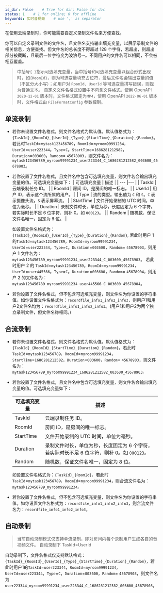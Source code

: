```yaml
---
is_dir: False    # True for dir; False for doc
status: 1    # 1 for online; 0 for offline
keywords: 实时音视频    # use ',' as separator
---
```


在使用云端录制时，你可能需要自定义录制文件名来方便查找。

你可以自定义录制文件的文件名，且文件名支持输出填充变量，以展示录制文件的相关信息，方便查找。但文件名的总长度不得超过 128 个字符，若超出，则超出部分被截断，且最后一位字符变为波浪号`～`。不同用户的文件名可以相同，不会被相互覆盖。

> 中括号`{ }`指示可选填充变量，当中括号和可选填充变量以组合形式出现时，如`{RoomId}`，则为可选变量填充占位符，最后文件名会输出变量的值（不区分大小写）；如用户对 `RoomId`、`UserId` 等可选变量拼写错误，则视为普通文本。
> 自定义文件名格式设置中不包含文件格式。使用 OpenAPI `2020-12-01` 版本时，文件格式固定为`MP4`，使用 OpenAPI `2022-06-01` 版本时，文件格式由 `FileFormatConfig` 参数控制。
## 单流录制

* 若你未设置文件名格式，则文件名格式为默认值。默认值格式为：`{TaskId}_{RoomId}_{UserId}_{Type}_{StartTime}_{Duration}_{Random}`。
若此时`TaskId`=`mytask123456789`，`RoomId`=`myroom99991234`，`UserId`=`user223344`，`Type`=`C`，`StartTime`=`1686281212582`，`Duration`=`003600`，`Random`= `45678903`，则文件名为：`mytask123456789_myroom99991234_user223344_C_1686281212582_003600_45678903`。  

* 若你设置了文件名格式，且文件名中包含可选填充变量，则文件名会输出填充变量的值。可选填充变量如下：
	| 可选填充变量 | 描述 |
	| --- |--- |
	|   TaskId | 云端录制任务 ID。 |
	|   RoomId | 房间 ID，是房间的唯一标志。 |
	|   UserId | 用户 ID，表示这个流所属的用户。 |
	|   Type | 流的类型。输出值为 `C` 和 `S`。`C` 表示摄像头流，`S` 表示屏幕流。 |
	|   StartTime | 文件开始录制的 UTC 时间，单位为毫秒。 |
	|   Duration | 录制文件时长，单位为秒，长度固定为 6 个字符。若实际时长不足 6 位字符，则补 0。如 `000123`。 |
 	|   Random | 随机数，保证文件名唯一，固定为 8 位。 |   

	如设置文件名格式为：`{TaskId}_{RoomId}_{UserId}_{Type}_{Duration}_{Random}`,
		若此时用户 1 的`TaskId`=`mytask123456789`，`RoomId`=`myroom99991234`，`UserId`=`user223344`，`Type`=`C`，`Duration`=`003600`，`Random`= `45678903`，则用户 1 文件名为：`mytask123456789_myroom99991234_user223344_C_003600_45678903`。
		若此时用户 2 的 `TaskId`=`mytask123456789`，`RoomId`=`myroom99991234`，`UserId`=`user445566`，`Type`=`C`，`Duration`=`003600`，`Random`= `45678904`，则用户 2 的文件名为：`mytask123456789_myroom99991234_user445566_C_003600_45678904`。

* 	若你设置了文件名格式，但不包含可选填充变量，则文件名为你设置的字符串值。如你设置文件名格式为：`recordfile_info1_info2_info3`，则用户1和用户2文件名均为：`recordfile_info1_info2_info3`。(用户1和用户2为两个独立录制文件，但文件名称相同。)

   
## 合流录制

 * 若你未设置文件名格式，则文件名格式为默认值。默认值格式为：`{TaskId}_{RoomId}_{StartTime}_{Duration}_{Random}`。若此时`TaskId`=`mytask123456789`，`RoomId`=`myroom99991234`，`StartTime`=`1686281212582`，`Duration`=`003600`，`Random`= `45678903`，则文件名为：`mytask123456789_myroom99991234_1686281212582_003600_45678903`。
    
* 若你设置了文件名格式，且文件名中包含可选填充变量，则文件名会输出填充变量的值。可选填充变量如下：
    
	| 可选填充变量  | 描述 |
	| --- |--- |
	|   TaskId | 云端录制任务 ID。 |
	|   RoomId | 房间 ID，是房间的唯一标志。 |
	|   StartTime  | 文件开始录制的 UTC 时间，单位为毫秒。 |
	|   Duration | 录制文件时长，单位为秒，长度固定为 6 个字符，若实际时长不足 6 位字符，则补 0。如 `000123`。 |
	|   Random | 随机数，保证文件名唯一，固定为 8 位。 |  

	如设置文件名格式为：`{TaskId}_{RoomId}`，若此时`TaskId`=`mytask123456789`，`RoomId`=`myroom99991234`，则合流文件名为：`mytask123456789_myroom99991234`。

* 若你设置了文件名格式，但不包含可选填充变量，则文件名为你设置的字符串值。如你设置文件名格式为：`recordfile_info1_info2_info3`，则合流文件名为：`recordfile_info1_info2_info3`。



## 自动录制

> 当前自动录制模式仅支持单流录制，即对房间内每个录制用户生成各自的音视频文件。
> 自动录制下 TaskId=UserId

自动录制下，文件名格式仅支持默认格式：`{TaskId}_{RoomId}_{UserId}_{Type}_{StartTime}_{Duration}_{Random}`，若此时用户1的`TaskId`=`user223344`，`RoomId`=`myroom99991234`，`UserId`=`user223344`，`Type`=`C`，`Duration`=`003600`，`Random`= `45678903`，则文件名为`user223344_myroom99991234_user223344_C_1686281212582_003600_45678903`。
